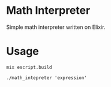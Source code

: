 # Math Interpreter

Simple math interpreter written on Elixir.

# Usage

`mix escript.build`

`./math_intepreter 'expression'`
